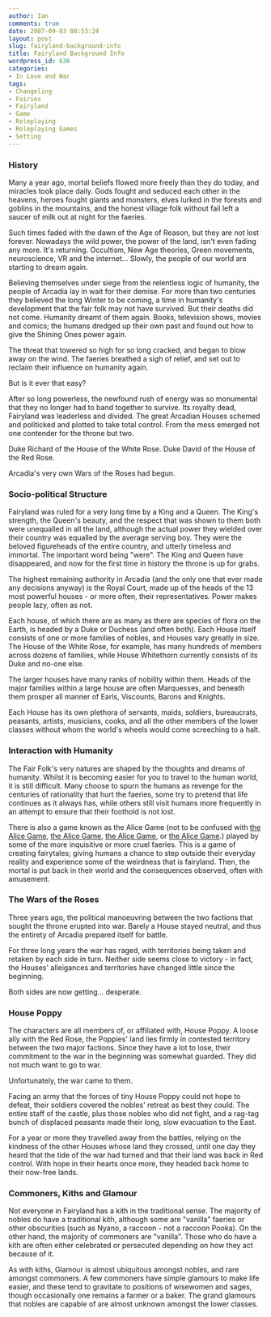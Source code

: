 ```yaml
---
author: Ian
comments: true
date: 2007-09-03 08:53:24
layout: post
slug: fairyland-background-info
title: Fairyland Background Info
wordpress_id: 636
categories:
- In Love and War
tags:
- Changeling
- Fairies
- Fairyland
- Game
- Roleplaying
- Roleplaying Games
- Setting
---
```


<h3>History</h3>
<p>Many a year ago, mortal beliefs flowed more freely than they do today, and miracles took place daily. Gods fought and seduced each other in the heavens, heroes fought giants and monsters, elves lurked in the forests and goblins in the mountains, and the honest village folk without fail left a saucer of milk out at night for the faeries.</p>
<p>Such times faded with the dawn of the Age of Reason, but they are not lost forever. Nowadays the wild power, the power of the land, isn&#039;t even fading any more. It&#039;s returning. Occultism, New Age theories, Green movements, neuroscience, VR and the internet... Slowly, the people of our world are starting to dream again.</p>
<p>Believing themselves under siege from the relentless logic of humanity, the people of Arcadia lay in wait for their demise. For more than two centuries they believed the long Winter to be coming, a time in humanity&#039;s development that the fair folk may not have survived. But their deaths did not come. Humanity dreamt of them again. Books, television shows, movies and comics; the humans dredged up their own past and found out how to give the Shining Ones power again.</p>
<p>The threat that towered so high for so long cracked, and began to blow away on the wind. The faeries breathed a sigh of relief, and set out to reclaim their influence on humanity again.</p>
<p>But is it ever that easy?</p>
<p>After so long powerless, the newfound rush of energy was so monumental that they no longer had to band together to survive. Its royalty dead, Fairyland was leaderless and divided. The great Arcadian Houses schemed and politicked and plotted to take total control. From the mess emerged not one contender for the throne but two.</p>
<p>Duke Richard of the House of the White Rose. Duke David of the House of the Red Rose.</p>
<p>Arcadia&#039;s very own Wars of the Roses had begun.</p>
<h3>Socio-political Structure</h3>
<p>Fairyland was ruled for a very long time by a King and a Queen. The King&#039;s strength, the Queen&#039;s beauty, and the respect that was shown to them both were unequalled in all the land, although the actual power they wielded over their country was equalled by the average serving boy. They were the beloved figureheads of the entire country, and utterly timeless and immortal. The important word being "were". The King and Queen have disappeared, and now for the first time in history the throne is up for grabs.</p>
<p>The highest remaining authority in Arcadia (and the only one that ever made any decisions anyway) is the Royal Court, made up of the heads of the 13 most powerful houses - or more often, their representatives. Power makes people lazy, often as not.</p>
<p>Each house, of which there are as many as there are species of flora on the Earth, is headed by a Duke or Duchess (and often both). Each House itself consists of one or more families of nobles, and Houses vary greatly in size. The House of the White Rose, for example, has many hundreds of members across dozens of families, while House Whitethorn currently consists of its Duke and no-one else.</p>
<p>The larger houses have many ranks of nobility within them.  Heads of the major families within a large house are often Marquesses, and beneath them prosper all manner of Earls, Viscounts, Barons and Knights.</p>
<p>Each House has its own plethora of servants, maids, soldiers, bureaucrats, peasants, artists, musicians, cooks, and all the other members of the lower classes without whom the world&#039;s wheels would come screeching to a halt.</p>
<h3>Interaction with Humanity</h3>
<p>The Fair Folk&#039;s very natures are shaped by the thoughts and dreams of humanity. Whilst it is becoming easier for you to travel to the human world, it is still difficult. Many choose to spurn the humans as revenge for the centuries of rationality that hurt the faeries, some try to pretend that life continues as it always has, while others still visit humans more frequently in an attempt to ensure that their foothold is not lost.</p>
<p>There is also a game known as the Alice Game (not to be confused with <a href="http://en.wikipedia.org/wiki/American_McGee's_Alice">the Alice Game</a>, <a href="http://en.wikipedia.org/wiki/Kagihime">the Alice Game</a>, <a href="http://en.wikipedia.org/wiki/Rozen_Maiden">the Alice Game</a>, or <a href="http://en.wikipedia.org/wiki/Ubermensch">the Alice Game</a>.) played by some of the more inquisitive or more cruel faeries. This is a game of creating fairytales; giving humans a chance to step outside their everyday reality and experience some of the weirdness that is fairyland. Then, the mortal is put back in their world and the consequences observed, often with amusement.</p>
<h3>The Wars of the Roses</h3>
<p>Three years ago, the political manoeuvring between the two factions that sought the throne erupted into war. Barely a House stayed neutral, and thus the entirety of Arcadia prepared itself for battle.</p>
<p>For three long years the war has raged, with territories being taken and retaken by each side in turn. Neither side seems close to victory - in fact, the Houses&#039; alleigances and territories have changed little since the beginning.</p>
<p>Both sides are now getting... desperate.</p>
<h3>House Poppy</h3>
<p>The characters are all members of, or affiliated with, House Poppy. A loose ally with the Red Rose, the Poppies&#039; land lies firmly in contested territory between the two major factions. Since they have a lot to lose, their commitment to the war in the beginning was somewhat guarded. They did not much want to go to war.</p>
<p>Unfortunately, the war came to them.</p>
<p>Facing an army that the forces of tiny House Poppy could not hope to defeat, their soldiers covered the nobles&#039; retreat as best they could. The entire staff of the castle, plus those nobles who did not fight, and a rag-tag bunch of displaced peasants made their long, slow evacuation to the East.</p>
<p>For a year or more they travelled away from the battles, relying on the kindness of the other Houses whose land they crossed, until one day they heard that the tide of the war had turned and that their land was back in Red control. With hope in their hearts once more, they headed back home to their now-free lands.</p>
<h3>Commoners, Kiths and Glamour</h3>
<p>Not everyone in Fairyland has a kith in the traditional sense.  The majority of nobles do have a traditional kith, although some are "vanilla" faeries or other obscurities (such as Nyano, a raccoon - not a raccoon Pooka).  On the other hand, the majority of commoners are "vanilla".  Those who do have a kith are often either celebrated or persecuted depending on how they act because of it.</p>
<p>As with kiths, Glamour is almost ubiquitous amongst nobles, and rare amongst commoners.  A few commoners have simple glamours to make life easier, and these tend to gravitate to positions of wisewomen and sages, though occasionally one remains a farmer or a baker.  The grand glamours that nobles are capable of are almost unknown amongst the lower classes.</p>